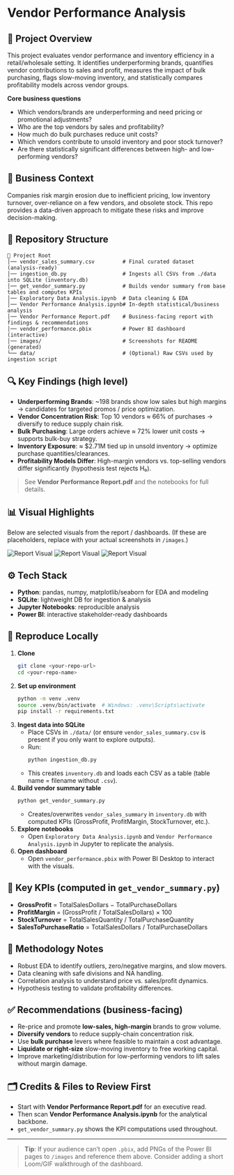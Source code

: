 # Vendor Performance Analysis

## 📌 Project Overview
This project evaluates vendor performance and inventory efficiency in a retail/wholesale setting. It identifies underperforming brands, quantifies vendor contributions to sales and profit, measures the impact of bulk purchasing, flags slow-moving inventory, and statistically compares profitability models across vendor groups.

**Core business questions**
- Which vendors/brands are underperforming and need pricing or promotional adjustments?
- Who are the top vendors by sales and profitability?
- How much do bulk purchases reduce unit costs?
- Which vendors contribute to unsold inventory and poor stock turnover?
- Are there statistically significant differences between high- and low-performing vendors?

## 🧾 Business Context
Companies risk margin erosion due to inefficient pricing, low inventory turnover, over-reliance on a few vendors, and obsolete stock. This repo provides a data-driven approach to mitigate these risks and improve decision-making.

## 📂 Repository Structure
```
📁 Project Root
│── vendor_sales_summary.csv         # Final curated dataset (analysis-ready)
│── ingestion_db.py                  # Ingests all CSVs from ./data into SQLite (inventory.db)
│── get_vendor_summary.py            # Builds vendor summary from base tables and computes KPIs
│── Exploratory Data Analysis.ipynb  # Data cleaning & EDA
│── Vendor Performance Analysis.ipynb# In-depth statistical/business analysis
│── Vendor Performance Report.pdf    # Business-facing report with findings & recommendations
│── vendor_performance.pbix          # Power BI dashboard (interactive)
│── images/                          # Screenshots for README (generated)
└── data/                            # (Optional) Raw CSVs used by ingestion script
```

## 🔍 Key Findings (high level)
- **Underperforming Brands**: ~198 brands show low sales but high margins → candidates for targeted promos / price optimization.
- **Vendor Concentration Risk**: Top 10 vendors ≈ 66% of purchases → diversify to reduce supply chain risk.
- **Bulk Purchasing**: Large orders achieve ≈ 72% lower unit costs → supports bulk-buy strategy.
- **Inventory Exposure**: ≈ $2.71M tied up in unsold inventory → optimize purchase quantities/clearances.
- **Profitability Models Differ**: High-margin vendors vs. top-selling vendors differ significantly (hypothesis test rejects H₀).

> See **Vendor Performance Report.pdf** and the notebooks for full details.

## 📊 Visual Highlights
Below are selected visuals from the report / dashboards. (If these are placeholders, replace with your actual screenshots in `/images`.)

![Report Visual](images/vendor_report_page_1.png)
![Report Visual](images/vendor_report_page_2.png)
![Report Visual](images/vendor_report_page_3.png)

## ⚙️ Tech Stack
- **Python**: pandas, numpy, matplotlib/seaborn for EDA and modeling
- **SQLite**: lightweight DB for ingestion & analysis
- **Jupyter Notebooks**: reproducible analysis
- **Power BI**: interactive stakeholder-ready dashboards

## 🚀 Reproduce Locally
1. **Clone**
   ```bash
   git clone <your-repo-url>
   cd <your-repo-name>
   ```
2. **Set up environment**
   ```bash
   python -m venv .venv
   source .venv/bin/activate  # Windows: .venv\Scripts\activate
   pip install -r requirements.txt
   ```
3. **Ingest data into SQLite**
   - Place CSVs in `./data/` (or ensure `vendor_sales_summary.csv` is present if you only want to explore outputs).
   - Run:
     ```bash
     python ingestion_db.py
     ```
   - This creates `inventory.db` and loads each CSV as a table (table name = filename without `.csv`).
4. **Build vendor summary table**
   ```bash
   python get_vendor_summary.py
   ```
   - Creates/overwrites `vendor_sales_summary` in `inventory.db` with computed KPIs (GrossProfit, ProfitMargin, StockTurnover, etc.).
5. **Explore notebooks**
   - Open `Exploratory Data Analysis.ipynb` and `Vendor Performance Analysis.ipynb` in Jupyter to replicate the analysis.
6. **Open dashboard**
   - Open `vendor_performance.pbix` with Power BI Desktop to interact with the visuals.

## 🧮 Key KPIs (computed in `get_vendor_summary.py`)
- **GrossProfit** = TotalSalesDollars − TotalPurchaseDollars  
- **ProfitMargin** = (GrossProfit / TotalSalesDollars) × 100  
- **StockTurnover** = TotalSalesQuantity / TotalPurchaseQuantity  
- **SalesToPurchaseRatio** = TotalSalesDollars / TotalPurchaseDollars  

## 🧠 Methodology Notes
- Robust EDA to identify outliers, zero/negative margins, and slow movers.
- Data cleaning with safe divisions and NA handling.
- Correlation analysis to understand price vs. sales/profit dynamics.
- Hypothesis testing to validate profitability differences.

## ✅ Recommendations (business-facing)
- Re-price and promote **low-sales, high-margin** brands to grow volume.
- **Diversify vendors** to reduce supply-chain concentration risk.
- Use **bulk purchase** levers where feasible to maintain a cost advantage.
- **Liquidate or right-size** slow-moving inventory to free working capital.
- Improve marketing/distribution for low-performing vendors to lift sales without margin damage.

## 🗂️ Credits & Files to Review First
- Start with **Vendor Performance Report.pdf** for an executive read.
- Then scan **Vendor Performance Analysis.ipynb** for the analytical backbone.
- `get_vendor_summary.py` shows the KPI computations used throughout.

---

> **Tip**: If your audience can’t open `.pbix`, add PNGs of the Power BI pages to `/images` and reference them above.
> Consider adding a short Loom/GIF walkthrough of the dashboard.

